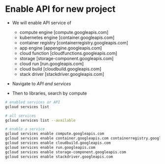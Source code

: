 # Enable API for new project

- We will enable API service of
  - compute engine [compute.googleapis.com]
  - kubernetes engine [container.googleapis.com]
  - container registry [containerregistry.googleapis.com]
  - app engine [appengine.googleapis.com]
  - cloud function [cloudfunctions.googleapis.com]
  - storage [storage-component.googleapis.com]
  - cloud run [run.googleapis.com]
  - cloud build [cloudbuild.googleapis.com]
  - stack driver [stackdriver.googleapis.com]

- Navigate to *API and services*
- Then to libraries, search by compute

```sh
# enabled services or API
gcloud services list

# all services
gcloud services list --available

# enable a service
gcloud services enable compute.googleapis.com
gcloud services enable container.googleapis.com containerregistry.googleapis.com
gcloud services enable cloudbuild.googleapis.com
gcloud services enable run.googleapis.com
gcloud services enable storage-component.googleapis.com
gcloud services enable stackdriver.googleapis.com
```
